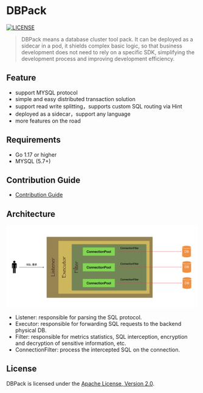 # DBPack
[![LICENSE](https://img.shields.io/badge/license-Apache--2.0-blue.svg)](https://github.com/opentrx/seata-golang/blob/v2/LICENSE)


> DBPack means a database cluster tool pack. It can be deployed as a sidecar in a pod, it shields complex basic logic, so that business development does not need to rely on a specific SDK, simplifying the development process and improving development efficiency.


## Feature

+ support MYSQL protocol
+ simple and easy distributed transaction solution
+ support read write splitting，supports custom SQL routing via Hint
+ deployed as a sidecar，support any language
+ more features on the road

## Requirements

+ Go 1.17 or higher
+ MYSQL (5.7+)

## Contribution Guide
+ [Contribution Guide](CONTRIBUTING.md)

## Architecture

![architecture](https://github.com/CECTC/dbpack-doc/blob/master/images/sc_20220418101615.png)

+ Listener: responsible for parsing the SQL protocol.
+ Executor: responsible for forwarding SQL requests to the backend physical DB.
+ Filter: responsible for metrics statistics, SQL interception, encryption and decryption of sensitive information, etc.
+ ConnectionFilter: process the intercepted SQL on the connection.

## License
DBPack is licensed under the [Apache License, Version 2.0](LICENSE).
